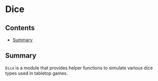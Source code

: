 # Dice

## Contents
* [Summary](#summary)

## Summary
`Dice` is a module that provides helper functions to simulate various dice types used in tabletop games. 
